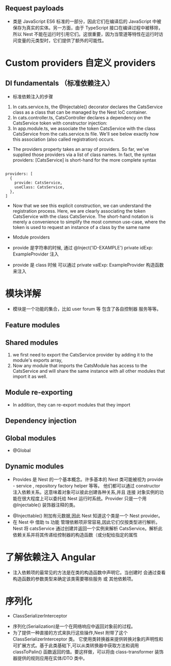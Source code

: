## Request payloads

- 类是 JavaScript ES6 标准的一部分，因此它们在编译后的 JavaScript 中被保存为真实的实体。另一方面，由于 TypeScript 接口在编译过程中被移除，所以 Nest 不能在运行时引用它们。这很重要，因为当管道等特性在运行时访问变量的元类型时，它们提供了额外的可能性。

# Custom providers 自定义 providers

## DI fundamentals （标准依赖注入）

- 标准依赖注入的步骤

1. In cats.service.ts, the @Injectable() decorator declares the CatsService class as a class that can be managed by the Nest IoC container.
2. In cats.controller.ts, CatsController declares a dependency on the CatsService token with constructor injection:
3. In app.module.ts, we associate the token CatsService with the class CatsService from the cats.service.ts file. We'll see below exactly how this association (also called registration) occurs.

- The providers property takes an array of providers. So far, we've supplied those providers via a list of class names. In fact, the syntax providers: [CatsService] is short-hand for the more complete syntax

```

providers: [
  {
    provide: CatsService,
    useClass: CatsService,
  },
]

```

- Now that we see this explicit construction, we can understand the registration process. Here, we are clearly associating the token CatsService with the class CatsService. The short-hand notation is merely a convenience to simplify the most common use-case, where the token is used to request an instance of a class by the same name

* Module providers

* provide 是字符串的时候, 通过 @Inject('ID-EXAMPLE') private idExp: ExampleProvider 注入
* provide 是 class 时候 可以通过 private valExp: ExampleProvider 构造函数来注入

# 模块详解

- 模块是一个功能的集合，比如 user forum 等 包含了各自控制器 服务等等。

## Feature modules

## Shared modules

1. we first need to export the CatsService provider by adding it to the module's exports array,
2. Now any module that imports the CatsModule has access to the CatsService and will share the same instance with all other modules that import it as well.

## Module re-exporting

- In addition, they can re-export modules that they import

## Dependency injection

## Global modules

- @Global

## Dynamic modules

- Provides 是 Nest 的一个基本概念。许多基本的 Nest 类可能被视为 provide - service , repository factory helper 等等。 他们都可以通过 constructor 注入依赖关系。这意味着对象可以彼此创建各种关系,并且 连接 对象实例的功能在很大程度上可以委托给 Nest 运行时系统。Provider 只是一个用@Injectable() 装饰器注释的类。

* @Injecttable() 附加有元数据,因此 Nest 知道这个类是一个 Nest provider。
* 在 Nest 中 借助 ts 功能 管理依赖项非常容易,因此它们仅按类型进行解析。Nest 将 catsService 通过创建并返回一个实例来解析 CatsService。解析此依赖关系并将其传递给控制器的构造函数（或分配给指定的属性

# 了解依赖注入 Angular

- 注入依赖项的最常见的方法是在类的构造函数中声明它。当创建时 会通过查看构造函数的参数类型来确定该类需要哪些服务 或 其他依赖项。

# 序列化

- ClassSerializerInterceptor

* 序列化(Serialization)是一个在网络响应中返回对象前的过程。
* 为了提供一种直接的方式来执行这些操作,Nest 附带了这个 ClassSerializerInterceptor 类。 它使用类转换器来提供转换对象的声明性和可扩展方式。基于此类基础下,可以从类转换器中获取方法和调用 classToPalin() 函数返回的值。要这样做，可以将由 class-transformer 装饰器提供的规则应用在实体/DTO 类中。

